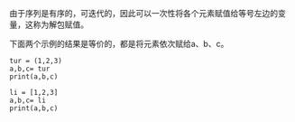 

由于序列是有序的，可迭代的，因此可以一次性将各个元素赋值给等号左边的变量，这称为解包赋值。

下面两个示例的结果是等价的，都是将元素依次赋给a、b、c。

```
tur = (1,2,3)
a,b,c= tur
print(a,b,c)
```

```
li = [1,2,3]
a,b,c= li
print(a,b,c)
```